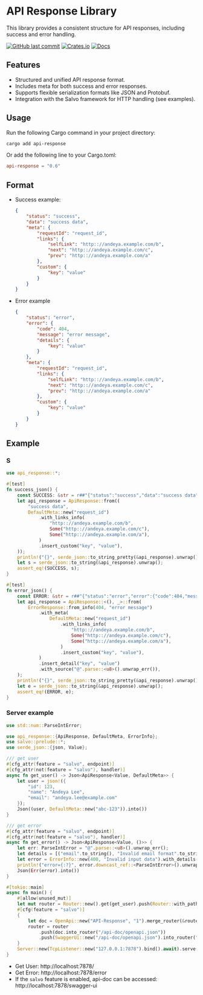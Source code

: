 # API Response Library

This library provides a consistent structure for API responses, including success and error handling.

[![GitHub last commit](https://img.shields.io/github/last-commit/andeya/api-response)](https://github.com/andeya/api-response/commits/main)
[![Crates.io](https://img.shields.io/crates/v/api-response.svg)](https://crates.io/crates/api-response)
[![Docs](https://docs.rs/api-response/badge.svg)](https://docs.rs/api-response)

## Features

-   Structured and unified API response format.
-   Includes meta for both success and error responses.
-   Supports flexible serialization formats like JSON and Protobuf.
-   Integration with the Salvo framework for HTTP handling (see examples).

## Usage

Run the following Cargo command in your project directory:

```sh
cargo add api-response
```

Or add the following line to your Cargo.toml:

```toml
api-response = "0.6"
```

## Format

-   Success example:

    ```json
    {
        "status": "success",
        "data": "success data",
        "meta": {
            "requestId": "request_id",
            "links": {
                "selfLink": "http:://andeya.example.com/b",
                "next": "http:://andeya.example.com/c",
                "prev": "http:://andeya.example.com/a"
            },
            "custom": {
                "key": "value"
            }
        }
    }
    ```

-   Error example

    ```json
    {
        "status": "error",
        "error": {
            "code": 404,
            "message": "error message",
            "details": {
                "key": "value"
            }
        },
        "meta": {
            "requestId": "request_id",
            "links": {
                "selfLink": "http:://andeya.example.com/b",
                "next": "http:://andeya.example.com/c",
                "prev": "http:://andeya.example.com/a"
            },
            "custom": {
                "key": "value"
            }
        }
    }
    ```

## Example

### S

```rust
use api_response::*;

#[test]
fn success_json() {
    const SUCCESS: &str = r##"{"status":"success","data":"success data","meta":{"requestId":"request_id","links":{"selfLink":"http:://andeya.example.com/b","next":"http:://andeya.example.com/c","prev":"http:://andeya.example.com/a"},"custom":{"key":"value"}}}"##;
    let api_response = ApiResponse::from((
        "success data",
        DefaultMeta::new("request_id")
            .with_links_info(
                "http:://andeya.example.com/b",
                Some("http:://andeya.example.com/c"),
                Some("http:://andeya.example.com/a"),
            )
            .insert_custom("key", "value"),
    ));
    println!("{}", serde_json::to_string_pretty(&api_response).unwrap());
    let s = serde_json::to_string(&api_response).unwrap();
    assert_eq!(SUCCESS, s);
}

#[test]
fn error_json() {
    const ERROR: &str = r##"{"status":"error","error":{"code":404,"message":"error message","details":{"key":"value"}},"meta":{"requestId":"request_id","links":{"selfLink":"http:://andeya.example.com/b","next":"http:://andeya.example.com/c","prev":"http:://andeya.example.com/a"},"custom":{"key":"value"}}}"##;
    let api_response = ApiResponse::<(), _>::from(
        ErrorResponse::from_info(404, "error message")
            .with_meta(
                DefaultMeta::new("request_id")
                    .with_links_info(
                        "http:://andeya.example.com/b",
                        Some("http:://andeya.example.com/c"),
                        Some("http:://andeya.example.com/a"),
                    )
                    .insert_custom("key", "value"),
            )
            .insert_detail("key", "value")
            .with_source("@".parse::<u8>().unwrap_err()),
    );
    println!("{}", serde_json::to_string_pretty(&api_response).unwrap());
    let e = serde_json::to_string(&api_response).unwrap();
    assert_eq!(ERROR, e);
}
```

### Server example

```rust
use std::num::ParseIntError;

use api_response::{ApiResponse, DefaultMeta, ErrorInfo};
use salvo::prelude::*;
use serde_json::{json, Value};

/// get user
#[cfg_attr(feature = "salvo", endpoint)]
#[cfg_attr(not(feature = "salvo"), handler)]
async fn get_user() -> Json<ApiResponse<Value, DefaultMeta>> {
    let user = json!({
        "id": 123,
        "name": "Andeya Lee",
        "email": "andeya.lee@example.com"
    });
    Json((user, DefaultMeta::new("abc-123")).into())
}

/// get error
#[cfg_attr(feature = "salvo", endpoint)]
#[cfg_attr(not(feature = "salvo"), handler)]
async fn get_error() -> Json<ApiResponse<Value, ()>> {
    let err: ParseIntError = "@".parse::<u8>().unwrap_err();
    let details = [("email".to_string(), "Invalid email format".to_string())].iter().cloned().collect();
    let error = ErrorInfo::new(400, "Invalid input data").with_details(details).with_source(err);
    println!("error={:?}", error.downcast_ref::<ParseIntError>().unwrap());
    Json(Err(error).into())
}

#[tokio::main]
async fn main() {
    #[allow(unused_mut)]
    let mut router = Router::new().get(get_user).push(Router::with_path("error").get(get_error));
    #[cfg(feature = "salvo")]
    {
        let doc = OpenApi::new("API-Response", "1").merge_router(&router);
        router = router
            .push(doc.into_router("/api-doc/openapi.json"))
            .push(SwaggerUi::new("/api-doc/openapi.json").into_router("swagger-ui"));
    }
    Server::new(TcpListener::new("127.0.0.1:7878").bind().await).serve(router).await;
}
```

-   Get User: http://localhost:7878/
-   Get Error: http://localhost:7878/error
-   If the `salvo` feature is enabled, api-doc can be accessed: http://localhost:7878/swagger-ui
